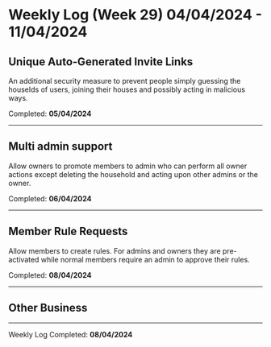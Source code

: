 # Weekly Log (Week 29) 04/04/2024 - 11/04/2024

## Unique Auto-Generated Invite Links
An additional security measure to prevent people simply guessing the houseIds of users, joining their houses and possibly acting in malicious ways.

Completed: **05/04/2024**  

---

## Multi admin support
Allow owners to promote members to admin who can perform all owner actions except deleting the household and acting upon other admins or the owner.

Completed: **06/04/2024**

---

## Member Rule Requests
Allow members to create rules. For admins and owners they are pre-activated while normal members require an admin to approve their rules.

Completed: **08/04/2024**

---

## Other Business

---

Weekly Log Completed: **08/04/2024**  